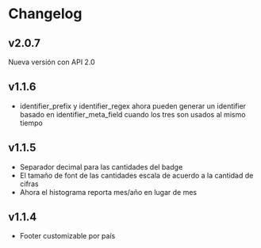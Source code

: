 # Changelog

## v2.0.7
Nueva versión con API 2.0

## v1.1.6
- identifier_prefix y identifier_regex ahora pueden generar un identifier basado en identifier_meta_field cuando los tres son usados al mismo tiempo

## v1.1.5
- Separador decimal para las cantidades del badge
- El tamaño de font de las cantidades escala de acuerdo a la cantidad de cifras
- Ahora el histograma reporta mes/año en lugar de mes

## v1.1.4
- Footer customizable por país


